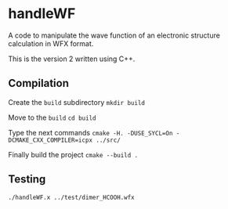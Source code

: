 # handleWF
A code to manipulate the wave function of an electronic structure calculation in WFX format.


This is the version 2 written using C++.

## Compilation

Create the `build` subdirectory
```mkdir build```

Move to the `build`
```cd build```

Type the next commands
```cmake -H. -DUSE_SYCL=On -DCMAKE_CXX_COMPILER=icpx ../src/```

Finally build the project
```cmake --build .```

## Testing

```./handleWF.x ../test/dimer_HCOOH.wfx```




